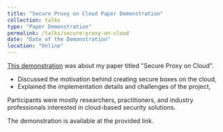 ```yaml
---
title: "Secure Proxy on Cloud Paper Demonstration"
collection: talks
type: "Paper Demonstration"
permalink: /talks/secure-proxy-on-cloud
date: "Date of the Demonstration"
location: "Online"
---
```


[This demonstration](https://www.youtube.com/watch?v=wZyKvOQauiY&t=33s) was about my paper titled "Secure Proxy on Cloud".

- Discussed the motivation behind creating secure boxes on the cloud,
- Explained the implementation details and challenges of the project,

Participants were mostly researchers, practitioners, and industry professionals interested in cloud-based security solutions.

The demonstration is available at the provided link.
